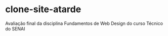 # clone-site-atarde
Avaliação final da disciplina Fundamentos de Web Design do curso Técnico do SENAI
